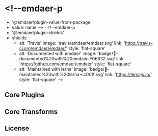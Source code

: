 # <!--emdaer-p
  - '@emdaer/plugin-value-from-package'
  - value: name
--> · <!--emdaer-p
  - '@emdaer/plugin-shields'
  - shields:
      - alt: 'Travis'
        image: 'travis/emdaer/emdaer.svg'
        link: 'https://travis-ci.org/emdaer/emdaer/'
        style: 'flat-square'
      - alt: 'Documented with emdaer'
        image: 'badge/📓-documented%20with%20emdaer-F06632.svg'
        link: 'https://github.com/emdaer/emdaer'
        style: 'flat-square'
      - alt: 'Maintained with lerna'
        image: 'badge/🐉-maintained%20with%20lerna-cc00ff.svg'
        link: 'https://lernajs.io/'
        style: 'flat-square'
-->

<!--emdaer-p
  - '@emdaer/plugin-value-from-package'
  - value: description
-->

<!--emdaer-p
  - '@emdaer/plugin-import'
  - path: .emdaer/README/what-is-emdaer.md
-->

<!--emdaer-p
  - '@emdaer/plugin-import'
  - path: .emdaer/README/how-emdaer-works.md
-->

<!--emdaer-p
  - '@emdaer/plugin-import'
  - path: .emdaer/README/adding-emdaer-to-your-project.md
-->

## Core Plugins

<!--emdaer-p
  - '@emdaer/plugin-list-lerna-packages'
  - pattern: packages/plugin-*
-->

## Core Transforms

<!--emdaer-p
  - '@emdaer/plugin-list-lerna-packages'
  - pattern: packages/transform-*
-->

<!--emdaer-p
  - '@emdaer/plugin-import'
  - path: .emdaer/README/contributing.md
-->

## License

<!--emdaer-p
  - '@emdaer/plugin-license-reference'
-->

<!--emdaer-t
  - '@emdaer/transform-smartypants'
  - options: q
-->
